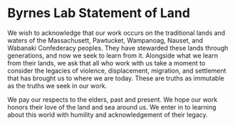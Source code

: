 # Byrnes Lab Statement of Land

We wish to acknowledge that our work occurs on the traditional lands and waters of the Massachusett, Pawtucket, Wampanoag, Nauset, and Wabanaki Confederacy peoples. They have stewarded these lands through generations, and now we seek to learn from it. Alongside what we learn from their lands, we ask that all who work with us take a moment to consider the legacies of violence, displacement, migration, and settlement that has brought us to where we are today. These are truths as immutable as the truths we seek in our work.

We pay our respects to the elders, past and present. We hope our work honors their love of the land and sea around us. We enter in to learning about this world with humility and acknowledgement of their legacy.
